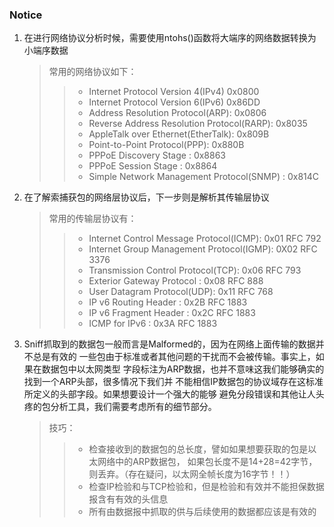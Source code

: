 ### Notice

1. 在进行网络协议分析时候，需要使用ntohs()函数将大端序的网络数据转换为小端序数据
    > 常用的网络协议如下：
    > > * Internet Protocol Version 4(IPv4) 0x0800
    > > * Internet Protocol Version 6(IPv6) 0x86DD
    > > * Address Resolution Protocol(ARP): 0x0806
    > > * Reverse Address Resolution Protocol(RARP): 0x8035
    > > * AppleTalk over Ethernet(EtherTalk): 0x809B
    > > * Point-to-Point Protocol(PPP): 0x880B
    > > * PPPoE Discovery Stage : 0x8863
    > > * PPPoE Session Stage : 0x8864
    > > * Simple Network Management Protocol(SNMP) : 0x814C
2. 在了解索捕获包的网络层协议后，下一步则是解析其传输层协议
    >常用的传输层协议有：
    > > * Internet Control Message Protocol(ICMP): 0x01 RFC 792
    > > * Internet Group Management Protocol(IGMP): 0X02 RFC 3376
    > > * Transmission Control Protocol(TCP): 0x06 RFC 793
    > > * Exterior Gateway Protocol : 0x08 RFC 888
    > > * User Datagram Protocol(UDP): 0x11 RFC 768
    > > * IP v6 Routing Header : 0x2B RFC 1883
    > > * IP v6 Fragment Header : 0x2C RFC 1883
    > > * ICMP for IPv6 : 0x3A RFC 1883
3. Sniff抓取到的数据包一般而言是Malformed的，因为在网络上面传输的数据并不总是有效的
    一些包由于标准或者其他问题的干扰而不会被传输。事实上，如果在数据包中以太网类型
    字段标注为ARP数据，也并不意味这我们能够确实的找到一个ARP头部，很多情况下我们并
    不能相信IP数据包的协议域存在这标准所定义的头部字段。如果想要设计一个强大的能够
    避免分段错误和其他让人头疼的包分析工具，我们需要考虑所有的细节部分。
    > 技巧：
    > > * 检查接收到的数据包的总长度，譬如如果想要获取的包是以太网络中的ARP数据包，
           如果包长度不是14+28=42字节，则丢弃。（存在疑问，以太网全帧长度为16字节！！）
    > > * 检查IP检验和与TCP检验和，但是检验和有效并不能担保数据报含有有效的头信息
    > > * 所有由数据报中抓取的供与后续使用的数据都应该是有效的
    